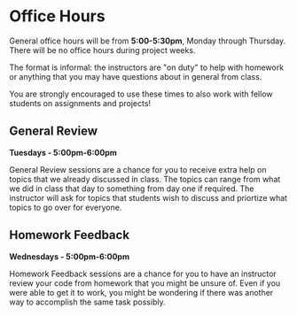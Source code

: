 # Office Hours

General office hours will be from **5:00-5:30pm**, Monday through Thursday. There will be no office hours during project weeks.

The format is informal: the instructors are "on duty" to help with homework or anything that you may have questions about in general from class.

You are strongly encouraged to use these times to also work with fellow students on assignments and projects!

## General Review

**Tuesdays - 5:00pm-6:00pm**

General Review sessions are a chance for you to receive extra help on topics that we already discussed in class. The topics can range from what we did in class that day to something from day one if required. The instructor will ask for topics that students wish to discuss and priortize what topics to go over for everyone. 

## Homework Feedback 

**Wednesdays - 5:00pm-6:00pm**

Homework Feedback sessions are a chance for you to have an instructor review your code from homework that you might be unsure of. Even if you were able to get it to work, you might be wondering if there was another way to accomplish the same task possibly. 
